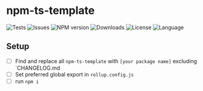 # npm-ts-template

![Tests](https://github.com/justintaddei/npm-ts-template/workflows/Tests/badge.svg)
![Issues](https://img.shields.io/github/issues-raw/justintaddei/npm-ts-template.svg?style=flat)
![NPM version](https://img.shields.io/npm/v/npm-ts-template.svg?style=flat)
![Downloads](https://img.shields.io/npm/dt/npm-ts-template.svg?style=flat)
![License](https://img.shields.io/npm/l/npm-ts-template.svg?style=flat)
![Language](https://img.shields.io/badge/language-typescript-blue.svg?style=flat)

## Setup
- [ ] Find and replace all `npm-ts-template` with `[your package name]` excluding `CHANGELOG.md
- [ ] Set preferred global export in `rollup.config.js`
- [ ] run `npm i`
